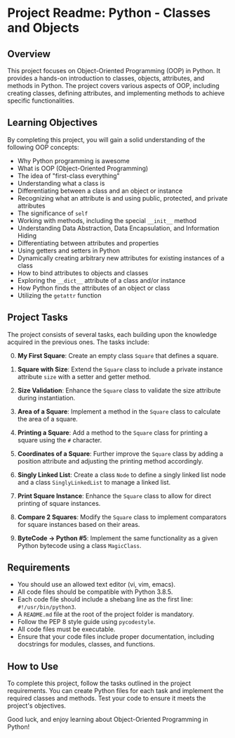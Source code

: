 # Project Readme: Python - Classes and Objects

## Overview
This project focuses on Object-Oriented Programming (OOP) in Python. It provides a hands-on introduction to classes, objects, attributes, and methods in Python. The project covers various aspects of OOP, including creating classes, defining attributes, and implementing methods to achieve specific functionalities.

## Learning Objectives
By completing this project, you will gain a solid understanding of the following OOP concepts:

- Why Python programming is awesome
- What is OOP (Object-Oriented Programming)
- The idea of "first-class everything"
- Understanding what a class is
- Differentiating between a class and an object or instance
- Recognizing what an attribute is and using public, protected, and private attributes
- The significance of `self`
- Working with methods, including the special `__init__` method
- Understanding Data Abstraction, Data Encapsulation, and Information Hiding
- Differentiating between attributes and properties
- Using getters and setters in Python
- Dynamically creating arbitrary new attributes for existing instances of a class
- How to bind attributes to objects and classes
- Exploring the `__dict__` attribute of a class and/or instance
- How Python finds the attributes of an object or class
- Utilizing the `getattr` function

## Project Tasks
The project consists of several tasks, each building upon the knowledge acquired in the previous ones. The tasks include:

0. **My First Square**: Create an empty class `Square` that defines a square.

1. **Square with Size**: Extend the `Square` class to include a private instance attribute `size` with a setter and getter method.

2. **Size Validation**: Enhance the `Square` class to validate the size attribute during instantiation.

3. **Area of a Square**: Implement a method in the `Square` class to calculate the area of a square.

4. **Printing a Square**: Add a method to the `Square` class for printing a square using the `#` character.

5. **Coordinates of a Square**: Further improve the `Square` class by adding a position attribute and adjusting the printing method accordingly.

6. **Singly Linked List**: Create a class `Node` to define a singly linked list node and a class `SinglyLinkedList` to manage a linked list.

7. **Print Square Instance**: Enhance the `Square` class to allow for direct printing of square instances.

8. **Compare 2 Squares**: Modify the `Square` class to implement comparators for square instances based on their areas.

9. **ByteCode -> Python #5**: Implement the same functionality as a given Python bytecode using a class `MagicClass`.

## Requirements
- You should use an allowed text editor (vi, vim, emacs).
- All code files should be compatible with Python 3.8.5.
- Each code file should include a shebang line as the first line: `#!/usr/bin/python3`.
- A `README.md` file at the root of the project folder is mandatory.
- Follow the PEP 8 style guide using `pycodestyle`.
- All code files must be executable.
- Ensure that your code files include proper documentation, including docstrings for modules, classes, and functions.

## How to Use
To complete this project, follow the tasks outlined in the project requirements. You can create Python files for each task and implement the required classes and methods. Test your code to ensure it meets the project's objectives.

Good luck, and enjoy learning about Object-Oriented Programming in Python!

